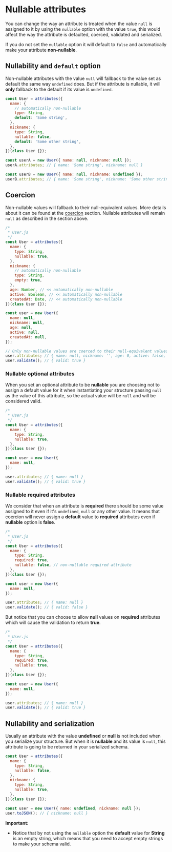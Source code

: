 # Nullable attributes

You can change the way an attribute is treated when the value `null` is assigned to it by using the `nullable` option with the value `true`, this would affect the way the attribute is defaulted, coerced, validated and serialized.

If you do not set the `nullable` option it will default to `false` and automatically make your attribute **non-nullable**.

## Nullability and `default` option

Non-nullable attributes with the value `null` will fallback to the value set as default the same way `undefined` does. But if the attribute is nullable, it will **only** fallback to the default if its value is `undefined`.

```javascript
const User = attributes({
  name: {
    // automatically non-nullable
    type: String,
    default: 'Some string',
  },
  nickname: {
    type: String,
    nullable: false,
    default: 'Some other string',
  },
})(class User {});

const userA = new User({ name: null, nickname: null });
userA.attributes; // { name: 'Some string', nickname: null }

const userB = new User({ name: null, nickname: undefined });
userB.attributes; // { name: 'Some string', nickname: 'Some other string' }
```

## Coercion

Non-nullable values will fallback to their null-equivalent values. More details about it can be found at the [coercion](coercion/README.md) section. Nullable attributes will remain `null` as described in the section above.

```javascript
/*
 * User.js
 */
const User = attributes({
  name: {
    type: String,
    nullable: true,
  },
  nickname: {
    // automatically non-nullable
    type: String,
    empty: true,
  },
  age: Number, // << automatically non-nullable
  active: Boolean, // << automatically non-nullable
  createdAt: Date, // << automatically non-nullable
})(class User {});

const user = new User({
  name: null,
  nickname: null,
  age: null,
  active: null,
  createdAt: null,
});

// Only non-nullable values are coerced to their null-equivalent values
user.attributes; // { name: null, nickname: '', age: 0, active: false, createdAt: 1970-01-01T00:00:00.000Z }
user.validate(); // { valid: true }
```

### Nullable optional attributes

When you set an optional attribute to be **nullable** you are choosing not to assign a default value for it when instantiating your structure passing `null` as the value of this attribute, so the actual value will be `null` and will be considered valid.

```javascript
/*
 * User.js
 */
const User = attributes({
  name: {
    type: String,
    nullable: true,
  },
})(class User {});

const user = new User({
  name: null,
});

user.attributes; // { name: null }
user.validate(); // { valid: true }
```

### Nullable required attributes

We consider that when an attribute is **required** there should be some value assigned to it even if it's `undefined`, `null` or any other value. It means that coercion will never assign a **default** value to **required** attributes even if **nullable** option is **false**.

```javascript
/*
 * User.js
 */
const User = attributes({
  name: {
    type: String,
    required: true,
    nullable: false, // non-nullable required attribute
  },
})(class User {});

const user = new User({
  name: null,
});

user.attributes; // { name: null }
user.validate(); // { valid: false }
```

But notice that you can choose to allow **null** values on **required** attributes which will cause the validation to return **true**.

```javascript
/*
 * User.js
 */
const User = attributes({
  name: {
    type: String,
    required: true,
    nullable: true,
  },
})(class User {});

const user = new User({
  name: null,
});

user.attributes; // { name: null }
user.validate(); // { valid: true }
```

## Nullability and serialization

Usually an attribute with the value **undefined** or **null** is not included when you serialize your structure. But when it is **nullable** and its value is `null`, this attribute is going to be returned in your serialized schema.

```javascript
const User = attributes({
  name: {
    type: String,
    nullable: false,
  },
  nickname: {
    type: String,
    nullable: true,
  },
})(class User {});

const user = new User({ name: undefined, nickname: null });
user.toJSON(); // { nickname: null }
```

**Important:**

- Notice that by not using the `nullable` option the **default** value for **String** is an empty string, which means that you need to accept empty strings to make your schema valid.
